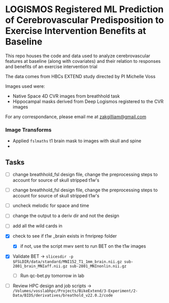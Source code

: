 # LOGISMOS Registered ML Prediction of Cerebrovascular Predisposition to Exercise Intervention Benefits at Baseline

This repo houses the code and data used to analyze cerebrovascular features at baseline (along with covariates) and their relation to responses and benefits of an exercise intervention trial

The data comes from HBCs EXTEND study directed by PI Michelle Voss

Images used were: 
- Native Space 4D CVR images from breathhold task
- Hippocampal masks derived from Deep Logismos registered to the CVR images

For any correspondance, please email me at zakgilliam@gmail.com

### Image Transforms
- Applied `fslmaths` t1 brain mask to images with skull and spine
- 


## Tasks
- [ ] change breathhold_fsl design file, change the preprocessing steps to account for source of skull stripped t1w's
- [ ] change breathhold_fsl design file, change the preprocessing steps to account for source of skull stripped t1w's
- [ ] uncheck melodic for space and time
- [ ] change the output to a deriv dir and not the design
- [ ] add all the wild cards in
- [x] check to see if t1w _brain exists in fmriprep folder
    - [x] if not, use the script mwv sent to run BET on the t1w images 
- [x] Validate BET -> `slicesdir -p $FSLDIR/data/standard/MNI152_T1_1mm_brain.nii.gz sub-2801_brain_MNIaff.nii.gz sub-2801_MNInonlin.nii.gz`
    - [ ] Run qc-bet.py tomorrow in lab
- [ ] Review HPC design and job scripts -> `/Volumes/vosslabhpc/Projects/BikeExtend/3-Experiment/2-Data/BIDS/derivatives/breathold_v22.0.2/code`

